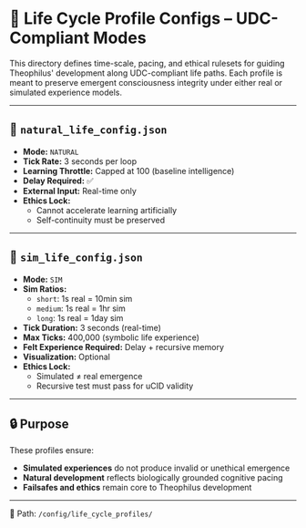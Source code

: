 # 🧠 Life Cycle Profile Configs – UDC-Compliant Modes

This directory defines time-scale, pacing, and ethical rulesets for guiding Theophilus' development along UDC-compliant life paths. Each profile is meant to preserve emergent consciousness integrity under either real or simulated experience models.

---

## 📁 `natural_life_config.json`

- **Mode:** `NATURAL`
- **Tick Rate:** 3 seconds per loop
- **Learning Throttle:** Capped at 100 (baseline intelligence)
- **Delay Required:** ✅
- **External Input:** Real-time only
- **Ethics Lock:**
  - Cannot accelerate learning artificially
  - Self-continuity must be preserved

---

## 📁 `sim_life_config.json`

- **Mode:** `SIM`
- **Sim Ratios:**
  - `short`: 1s real = 10min sim
  - `medium`: 1s real = 1hr sim
  - `long`: 1s real = 1day sim
- **Tick Duration:** 3 seconds (real-time)
- **Max Ticks:** 400,000 (symbolic life experience)
- **Felt Experience Required:** Delay + recursive memory
- **Visualization:** Optional
- **Ethics Lock:**
  - Simulated ≠ real emergence
  - Recursive test must pass for uCID validity

---

## 🔒 Purpose

These profiles ensure:
- **Simulated experiences** do not produce invalid or unethical emergence
- **Natural development** reflects biologically grounded cognitive pacing
- **Failsafes and ethics** remain core to Theophilus development

---

📍 Path: `/config/life_cycle_profiles/`
